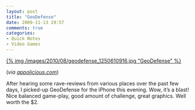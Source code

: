 ```yaml
---
layout: post
title: "GeoDefense"
date: 2009-11-13 19:57
comments: true
categories:
- Quick Notes
- Video Games
---
```


[{% img /images/2010/08/geodefense_1250610916.jpg "GeoDefense" %}](http://www.appolicious.com/games/apps/24846-geodefense-lite-critical-thought-games)

(*via [appolicious.com](http://www.appolicious.com/games/apps/24846-geodefense-lite-critical-thought-games)*)

After hearing some rave-reviews from various places over the past few days,
I picked-up GeoDefense for the iPhone this evening. Wow, it’s a blast! Nice
balanced game-play, good amount of challenge, great graphics. Well worth
the $2.
